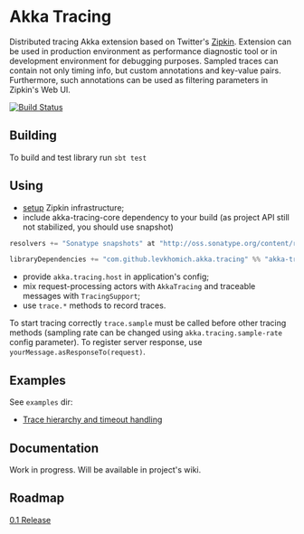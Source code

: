 Akka Tracing
============

Distributed tracing Akka extension based on Twitter's [Zipkin](http://twitter.github.io/zipkin/).
Extension can be used in production environment as performance diagnostic tool or in development environment for
debugging purposes. Sampled traces can contain not only timing info, but custom annotations and key-value pairs.
Furthermore, such annotations can be used as filtering parameters in Zipkin's Web UI.

[![Build Status](https://travis-ci.org/levkhomich/akka-tracing.png?branch=master)](https://travis-ci.org/levkhomich/akka-tracing)

Building
--------

To build and test library run
`sbt test`

Using
-----

- [setup](http://twitter.github.io/zipkin/install.html) Zipkin infrastructure;
- include akka-tracing-core dependency to your build (as project API still not stabilized, you should use snapshot)

```scala
resolvers += "Sonatype snapshots" at "http://oss.sonatype.org/content/repositories/snapshots/"

libraryDependencies += "com.github.levkhomich.akka.tracing" %% "akka-tracing-core" % "0.1.0-SNAPSHOT" changing()
```

- provide `akka.tracing.host` in application's config;
- mix request-processing actors with `AkkaTracing` and traceable messages with `TracingSupport`;
- use `trace.*` methods to record traces.

To start tracing correctly `trace.sample` must be called before other tracing methods
(sampling rate can be changed using `akka.tracing.sample-rate` config parameter).
To register server response, use `yourMessage.asResponseTo(request)`.

Examples
--------

See `examples` dir:
- [Trace hierarchy and timeout handling](https://github.com/levkhomich/akka-tracing/tree/master/examples/src/main/scala/org/example/TraceHierarchy.scala)


Documentation
-------------

Work in progress. Will be available in project's wiki.

Roadmap
-------

[0.1 Release](https://github.com/levkhomich/akka-tracing/issues?milestone=1)
